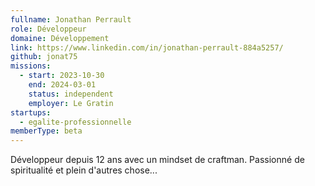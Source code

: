 ```yaml
---
fullname: Jonathan Perrault
role: Développeur
domaine: Développement
link: https://www.linkedin.com/in/jonathan-perrault-884a5257/
github: jonat75
missions:
  - start: 2023-10-30
    end: 2024-03-01
    status: independent
    employer: Le Gratin
startups:
  - egalite-professionnelle
memberType: beta
---
```


Développeur depuis 12 ans avec un mindset de craftman.
Passionné de spiritualité et plein d'autres chose...
